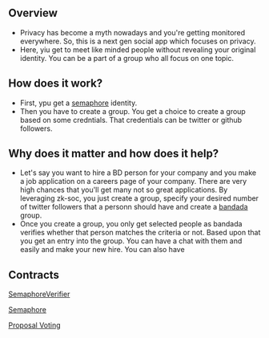 ## Overview
- Privacy has become a myth nowadays and you're getting monitored everywhere. So, this is a next gen social app which focuses on privacy. 
- Here, yiu get to meet like minded people without revealing your original identity. You can be a part of a group who all focus on one topic. 

## How does it work?
- First, ypu get a [semaphore](https://docs.semaphore.pse.dev/guides/identities) identity.
- Then you have to create a group. You get a choice to create a group based on some credntials. That credentials can be twitter or github followers. 

## Why does it matter and how does it help?
- Let's say you want to hire a BD person for your company and you make a job application on a careers page of your company. There are very high chances that you'll get many not so great applications. By leveraging zk-soc, you just create a group, specify your desired number of twitter followers that a personn should have and create a [bandada](https://bandada.pse.dev/) group.
- Once you create a group, you only get selected people as bandada verifies whether that person matches the criteria or not. Based upon that you get an entry into the group. You can have a chat with them and easily and make your new hire. You can also have 


## Contracts

[SemaphoreVerifier](https://explorer.testnet.citrea.xyz/address/0xEa8f77C350e839D545D309233B9477d27eCD187f)

[Semaphore](https://explorer.testnet.citrea.xyz/address/0x66Ca135528Dc794d6E3244fCcB4E1AA7Ee2bc8D7)

[Proposal Voting](https://explorer.testnet.citrea.xyz/address/0xF40A87284C64e008Bff039179d92777CB3Adf734)
